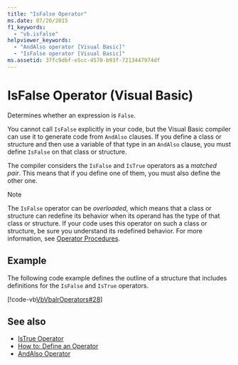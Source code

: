 ```yaml
---
title: "IsFalse Operator"
ms.date: 07/20/2015
f1_keywords: 
  - "vb.isfalse"
helpviewer_keywords: 
  - "AndAlso operator [Visual Basic]"
  - "IsFalse operator [Visual Basic]"
ms.assetid: 37fc9dbf-e5cc-4570-b93f-7213447974df
---
```

# IsFalse Operator (Visual Basic)
Determines whether an expression is `False`.  
  
 You cannot call `IsFalse` explicitly in your code, but the Visual Basic compiler can use it to generate code from `AndAlso` clauses. If you define a class or structure and then use a variable of that type in an `AndAlso` clause, you must define `IsFalse` on that class or structure.  
  
 The compiler considers the `IsFalse` and `IsTrue` operators as a *matched pair*. This means that if you define one of them, you must also define the other one.  
  
> [!NOTE]
> The `IsFalse` operator can be *overloaded*, which means that a class or structure can redefine its behavior when its operand has the type of that class or structure. If your code uses this operator on such a class or structure, be sure you understand its redefined behavior. For more information, see [Operator Procedures](../../programming-guide/language-features/procedures/operator-procedures.md).  
  
## Example  
 The following code example defines the outline of a structure that includes definitions for the `IsFalse` and `IsTrue` operators.  
  
 [!code-vb[VbVbalrOperators#28](~/samples/snippets/visualbasic/VS_Snippets_VBCSharp/VbVbalrOperators/VB/Class1.vb#28)]  
  
## See also

- [IsTrue Operator](istrue-operator.md)
- [How to: Define an Operator](../../programming-guide/language-features/procedures/how-to-define-an-operator.md)
- [AndAlso Operator](andalso-operator.md)

